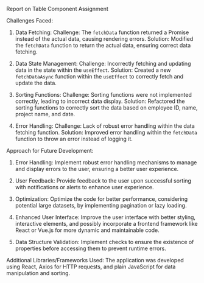 Report on Table Component Assignment

Challenges Faced:
1. Data Fetching:
Challenge: The `fetchData` function returned a Promise instead of the actual data, causing rendering errors.
Solution: Modified the `fetchData` function to return the actual data, ensuring correct data fetching.

2. Data State Management:
Challenge: Incorrectly fetching and updating data in the state within the `useEffect`.
Solution: Created a new `fetchDataAsync` function within the `useEffect` to correctly fetch and update the data.

3. Sorting Functions:
Challenge: Sorting functions were not implemented correctly, leading to incorrect data display.
Solution: Refactored the sorting functions to correctly sort the data based on employee ID, name, project name, and date.

4. Error Handling:
Challenge: Lack of robust error handling within the data fetching function.
Solution: Improved error handling within the `fetchData` function to throw an error instead of logging it.

Approach for Future Development:
1. Error Handling:
Implement robust error handling mechanisms to manage and display errors to the user, ensuring a better user experience.

2. User Feedback:
Provide feedback to the user upon successful sorting with notifications or alerts to enhance user experience.

3. Optimization:
Optimize the code for better performance, considering potential large datasets, by implementing pagination or lazy loading.

4. Enhanced User Interface:
Improve the user interface with better styling, interactive elements, and possibly incorporate a frontend framework like React or Vue.js for more dynamic and maintainable code.

5. Data Structure Validation:
Implement checks to ensure the existence of properties before accessing them to prevent runtime errors.

Additional Libraries/Frameworks Used:
The application was developed using React, Axios for HTTP requests, and plain JavaScript for data manipulation and sorting.

